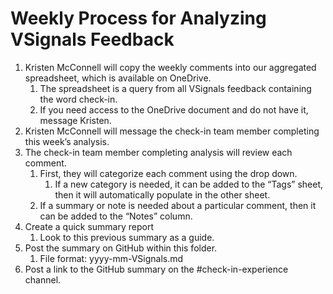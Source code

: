 # Weekly Process for Analyzing VSignals Feedback

1. Kristen McConnell will copy the weekly comments into our aggregated spreadsheet, which is available on OneDrive.
    1. The spreadsheet is a query from all VSignals feedback containing the word check-in.
    2. If you need access to the OneDrive document and do not have it, message Kristen.
2. Kristen McConnell will message the check-in team member completing this week’s analysis.
3. The check-in team member completing analysis will review each comment.
    1.  First, they will categorize each comment using the drop down.
        1. If a new category is needed, it can be added to the “Tags” sheet, then it will automatically populate in the other sheet.
    2. If a summary or note is needed about a particular comment, then it can be added to the “Notes” column.
4. Create a quick summary report
    1. Look to this previous summary as a guide.
5. Post the summary on GitHub within this folder.
    1. File format: yyyy-mm-VSignals.md
6. Post a link to the GitHub summary on the #check-in-experience channel.
